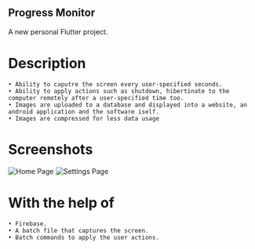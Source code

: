 ## Progress Monitor



A new personal Flutter project.




# Description
    • Ability to caputre the screen every user-specified seconds.
    • Ability to apply actions such as shutdown, hibertinate to the computer remotely after a user-specified time too.
    • Images are uploaded to a database and displayed into a website, an android application and the software iself.
    • Images are compressed for less data usage
    
# Screenshots
![Home Page](https://i.postimg.cc/zBN6d9jv/progress-monitor-5-29-2023-4-36-32-PM.png)
![Settings Page](https://i.postimg.cc/zBN6d9jv/progress-monitor-5-29-2023-4-36-32-PM.png) 
    
# With the help of
    • Firebase.
    • A batch file that captures the screen.
    • Batch commands to apply the user actions.

